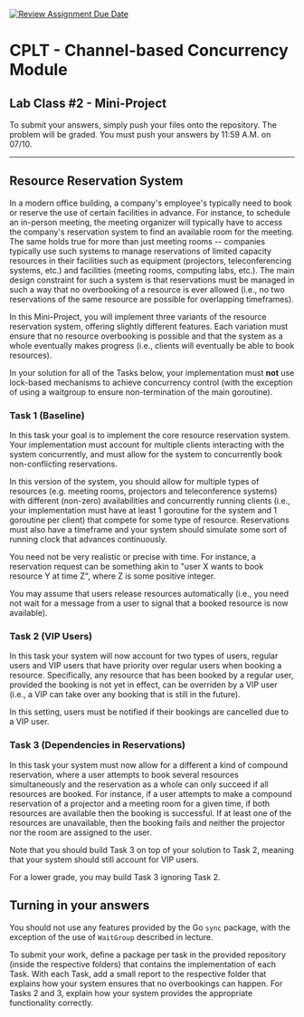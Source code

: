 [![Review Assignment Due Date](https://classroom.github.com/assets/deadline-readme-button-24ddc0f5d75046c5622901739e7c5dd533143b0c8e959d652212380cedb1ea36.svg)](https://classroom.github.com/a/78eXyCvc)
# CPLT - Channel-based Concurrency Module

## Lab Class #2 - Mini-Project

To submit your answers, simply push your files onto the repository. The problem will be graded.
You must push your answers by 11:59 A.M. on 07/10.

----

## Resource Reservation System

In a modern office building, a company's employee's typically need to book or reserve the use of certain facilities in advance. For instance, to schedule an in-person meeting, the meeting organizer will typically have to access the company's reservation system to find an available room for the meeting. The same holds true for more than just meeting rooms -- companies typically use such systems to manage reservations of limited capacity resources in their facilities such as equipment (projectors, teleconferencing systems, etc.) and facilities (meeting rooms, computing labs, etc.).
The main design constraint for such a system is that reservations must be managed in such a way that no overbooking of a resource is ever allowed (i.e., no two reservations of the same resource are possible for overlapping timeframes).

In this Mini-Project, you will implement three variants of the resource reservation system, offering slightly different features. Each variation must ensure that no resource overbooking is possible and that the system as a whole eventually makes progress (i.e., clients will eventually be able to book resources).

In your solution for all of the Tasks below, your implementation must **not** use lock-based mechanisms to achieve concurrency control (with the exception of using a waitgroup to ensure non-termination of the main goroutine). 

### Task 1 (Baseline)

In this task your goal is to implement the core resource reservation system. Your implementation must account for multiple clients interacting with the system concurrently, and must allow for the system to concurrently book non-conflicting reservations.

In this version of the system, you should allow for multiple types of resources (e.g. meeting rooms, projectors and teleconference systems) with different (non-zero) availabilities and concurrently running clients (i.e., your implementation must have at least 1 goroutine for the system and 1 goroutine per client) that compete for some type of resource. Reservations must also have a timeframe and your system should simulate some sort of running clock that advances continuously. 

You need not be very realistic or precise with time. For instance, a reservation request can be something akin to "user X wants to book resource Y at time Z", where Z is some positive integer.

You may assume that users release resources automatically (i.e., you need not wait for a message from a user to signal that a booked resource is now available).

### Task 2 (VIP Users)

In this task your system will now account for two types of users, regular users and VIP users that have priority over regular users when booking a resource. Specifically, any resource that has been booked by a regular user, provided the booking is not yet in effect, can be overriden by a VIP user (i.e., a VIP can take over any booking that is still in the future).

In this setting, users must be notified if their bookings are cancelled due to a VIP user.

### Task 3 (Dependencies in Reservations)

In this task your system must now allow for a different a kind of compound reservation, where a user attempts to book several resources simultaneously and the reservation as a whole can only succeed if all resources are booked. For instance, if a user attempts to make a compound reservation of a projector and a meeting room for a given time, if both resources are available then the booking is successful. If at least one of the resources are unavailable, then the booking fails and neither the projector nor the room are assigned to the user.

Note that you should build Task 3 on top of your solution to Task 2, meaning that your system should still account for VIP users.

For a lower grade, you may build Task 3 ignoring Task 2.


## Turning in your answers

You should not use any features provided by the Go ``sync`` package, with the exception of the use of ``WaitGroup`` described in lecture.

To submit your work, define a package per task in the provided repository (inside the respective folders) that contains the implementation of each Task.
With each Task, add a small report to the respective folder that explains how your system ensures that no overbookings can happen. For Tasks 2 and 3, explain how your system provides the appropriate functionality correctly.


